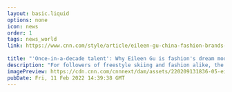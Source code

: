 ```yaml
---
layout: basic.liquid
options: none
icon: news
order: 1
tags: news_world
link: https://www.cnn.com/style/article/eileen-gu-china-fashion-brands-olympics-intl-hnk-mic/index.html
            
title: "'Once-in-a-decade talent': Why Eileen Gu is fashion's dream model"
description: "For followers of freestyle skiing and fashion alike, the buzz surrounding Winter Olympian Eileen Gu at this year's Games has come as little surprise."
imagePreview: https://cdn.cnn.com/cnnnext/dam/assets/220209131836-05-eileen-gu-fashion-model-handout-video-synd-2.jpg
pubDate: Fri, 11 Feb 2022 14:39:38 GMT
---
```

